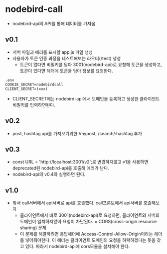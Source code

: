 # nodebird-call
- nodebird-api의 API를 통해 데이터를 가져옴

## v0.1
- 서버 파일과 에러를 표시할 app.js 파일 생성
- 사용자가 토큰 인증 과정을 테스트해보는 라우터(/test) 생성
    - 토큰이 없다면 비밀키를 담아 3001(nodebird-api)로 요청해 토큰을 생성하고, 토큰이 있다면 헤더에 토큰을 담아 정보를 요청한다.

```
.env
COOKIE_SECRET=nodebirdcall
CLIENT_SECRET=(xxx)
```

- CLIENT_SECRET에는 nodebird-api에서 도메인을 등록하고 생성한 클라이언트 비밀키를 입력하면된다.

## v0.2
- post, hashtag api를 가져오기위한 /mypost, /search/:hashtag 추가

## v0.3
- const URL = 'http://localhost:3001/v2';로 변경하지않고 v1을 사용하면 deprecated된 nodebird-api를 호출해 에러가 난다.
- nodebird-api의 v0.4와 실행하면 된다.

## v1.0
- 앞서 call서버에서 api서버로 api를 호출했다. call프론트에서 api서버를 호출해보자
    - 클라이언트에서 바로 3001(nodebird-api)로 요청하면, 클라이언트와 서버의 도메인이 일치하지않아 요청이 차단된다. = CORS(cross-origin resource sharing) 문제
    - 이 문제를 해결하려면 응답헤더에 Access-Control-Allow-Origin이라는 헤더를 넣어줘야한다. 이 헤더는 클라이언트 도메인의 요청을 허락하겠다는 뜻을 갖고 있다. 따라서 nodebird-api에 cors모듈을 설치해야 한다.
